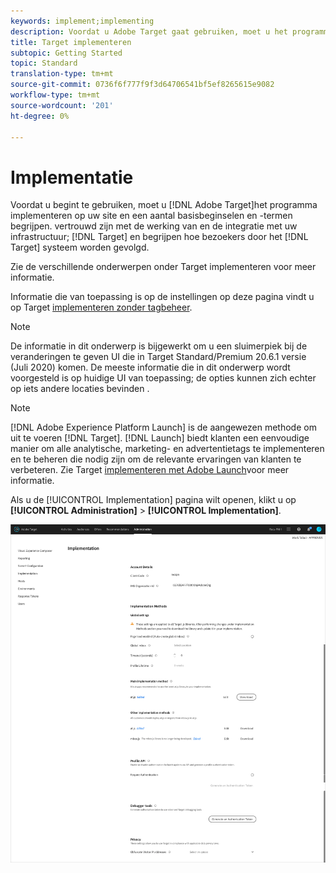 ```yaml
---
keywords: implement;implementing
description: Voordat u Adobe Target gaat gebruiken, moet u het programma implementeren op uw site, enkele basisbeginselen en -termen begrijpen, vertrouwd zijn met de werking en integratie van Target met uw infrastructuur en begrijpen hoe bezoekers worden bijgehouden door het Target-systeem.
title: Target implementeren
subtopic: Getting Started
topic: Standard
translation-type: tm+mt
source-git-commit: 0736f6f777f9f3d64706541bf5ef8265615e9082
workflow-type: tm+mt
source-wordcount: '201'
ht-degree: 0%

---
```



# Implementatie

Voordat u begint te gebruiken, moet u [!DNL Adobe Target]het programma implementeren op uw site en een aantal basisbeginselen en -termen begrijpen. vertrouwd zijn met de werking van en de integratie met uw infrastructuur; [!DNL Target] en begrijpen hoe bezoekers door het [!DNL Target] systeem worden gevolgd.

Zie de verschillende onderwerpen onder Target [](/help/c-implementing-target/implementing-target.md)implementeren voor meer informatie.

Informatie die van toepassing is op de instellingen op deze pagina vindt u op Target [implementeren zonder tagbeheer](/help/c-implementing-target/c-implementing-target-for-client-side-web/how-to-deployatjs/implementing-target-without-a-tag-manager.md).

>[!NOTE]
>
>De informatie in dit onderwerp is bijgewerkt om u een sluimerpiek bij de veranderingen te geven UI die in Target Standard/Premium 20.6.1 versie (Juli 2020) komen. De meeste informatie die in dit onderwerp wordt voorgesteld is op huidige UI van toepassing; de opties kunnen zich echter op iets andere locaties bevinden .

>[!NOTE]
>
>[!DNL Adobe Experience Platform Launch] is de aangewezen methode om uit te voeren [!DNL Target]. [!DNL Launch] biedt klanten een eenvoudige manier om alle analytische, marketing- en advertentietags te implementeren en te beheren die nodig zijn om de relevante ervaringen van klanten te verbeteren. Zie Target [implementeren met Adobe Launch](/help/c-implementing-target/c-implementing-target-for-client-side-web/how-to-deployatjs/cmp-implementing-target-using-adobe-launch.md)voor meer informatie.

Als u de [!UICONTROL Implementation] pagina wilt openen, klikt u op **[!UICONTROL Administration]** > **[!UICONTROL Implementation]**.

![Implementatiepagina](/help/administrating-target/assets/implementation.png)